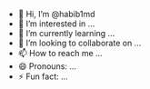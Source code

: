 - 👋 Hi, I’m @habib1md
- 👀 I’m interested in ...
- 🌱 I’m currently learning ...
- 💞️ I’m looking to collaborate on ...
- 📫 How to reach me ...
- 😄 Pronouns: ...
- ⚡ Fun fact: ...

<!---
habib1md/habib1md is a ✨ special ✨ repository because its `README.md` (this file) appears on your GitHub profile.
You can click the Preview link to take a look at your changes.
--->
